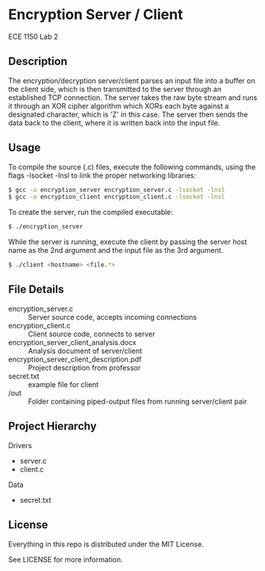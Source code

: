 # Encryption Server / Client

ECE 1150 Lab 2

## Description

The encryption/decryption server/client parses an input file into a buffer on the client side, which is then transmitted to the server through an established TCP connection. The server takes the raw byte stream and runs it through an XOR cipher algorithm which XORs each byte against a designated character, which is 'Z' in this case. The server then sends the data back to the client, where it is written back into the input file.

## Usage

To compile the source (.c) files, execute the following commands, using the flags -lsocket -lnsl to link the proper networking libraries:

```bash
$ gcc -o encryption_server encryption_server.c -lsocket -lnsl
$ gcc -o encryption_client encryption_client.c -lsocket -lnsl
```

To create the server, run the compiled executable:

```bash
$ ./encryption_server
```

While the server is running, execute the client by passing the server host name as the 2nd argument and the input file as the 3rd argument.

```bash
$ ./client <hostname> <file.*>
```

## File Details

<dl>
  <dt>encryption_server.c</dt>
  <dd>Server source code, accepts incoming connections</dd>
  <dt>encryption_client.c</dt>
  <dd>Client source code, connects to server</dd>
  <dt>encryption_server_client_analysis.docx</dt>
  <dd>Analysis document of server/client</dd>
  <dt>encryption_server_client_description.pdf</dt>
  <dd>Project description from professor</dd>
  <dt>secret.txt</dt>
  <dd>example file for client</dd>
  <dt>/out</dt>
  <dd>Folder containing piped-output files from running server/client pair</dd>
</dl>

## Project Hierarchy

Drivers
  - server.c
  - client.c

Data
  - secret.txt

## License

Everything in this repo is distributed under the MIT License.

See LICENSE for more information.
